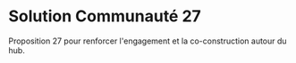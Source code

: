 # Solution Communauté 27

Proposition 27 pour renforcer l'engagement et la co-construction autour du hub.
